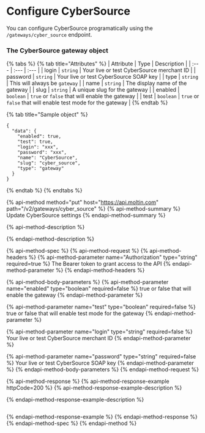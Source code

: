 # Configure CyberSource

You can configure CyberSource programatically using the `/gateways/cyber_source` endpoint.

### The CyberSource gateway object

{% tabs %}
{% tab title="Attributes" %}
| Attribute | Type | Description |
| :--- | :--- | :--- |
| login | `string` | Your live or test CyberSource merchant ID |
| password | `string` | Your live or test CyberSource SOAP key |
| type | `string` | This will always be `gateway` |
| name | `string` | The display name of the gateway |
| slug | `string` | A unique slug for the gateway |
| enabled | `boolean` | `true` or `false` that will enable the gateway |
| test | `boolean` | `true` or `false` that will enable test mode for the gateway |
{% endtab %}

{% tab title="Sample object" %}
```text
{
  "data": {
    "enabled": true,
    "test": true,
    "login": "xxx",
    "password": "xxx",
    "name": "CyberSource",
    "slug": "cyber_source",
    "type": "gateway"
  }
}
```
{% endtab %}
{% endtabs %}

{% api-method method="put" host="https://api.moltin.com" path="/v2/gateways/cyber\_source" %}
{% api-method-summary %}
Update CyberSource settings
{% endapi-method-summary %}

{% api-method-description %}

{% endapi-method-description %}

{% api-method-spec %}
{% api-method-request %}
{% api-method-headers %}
{% api-method-parameter name="Authorization" type="string" required=true %}
The Bearer token to grant access to the API
{% endapi-method-parameter %}
{% endapi-method-headers %}

{% api-method-body-parameters %}
{% api-method-parameter name="enabled" type="boolean" required=false %}
true or false that will enable the gateway
{% endapi-method-parameter %}

{% api-method-parameter name="test" type="boolean" required=false %}
true or false that will enable test mode for the gateway
{% endapi-method-parameter %}

{% api-method-parameter name="login" type="string" required=false %}
Your live or test CyberSource merchant ID
{% endapi-method-parameter %}

{% api-method-parameter name="password" type="string" required=false %}
Your live or test CyberSource SOAP key
{% endapi-method-parameter %}
{% endapi-method-body-parameters %}
{% endapi-method-request %}

{% api-method-response %}
{% api-method-response-example httpCode=200 %}
{% api-method-response-example-description %}

{% endapi-method-response-example-description %}

```

```
{% endapi-method-response-example %}
{% endapi-method-response %}
{% endapi-method-spec %}
{% endapi-method %}

